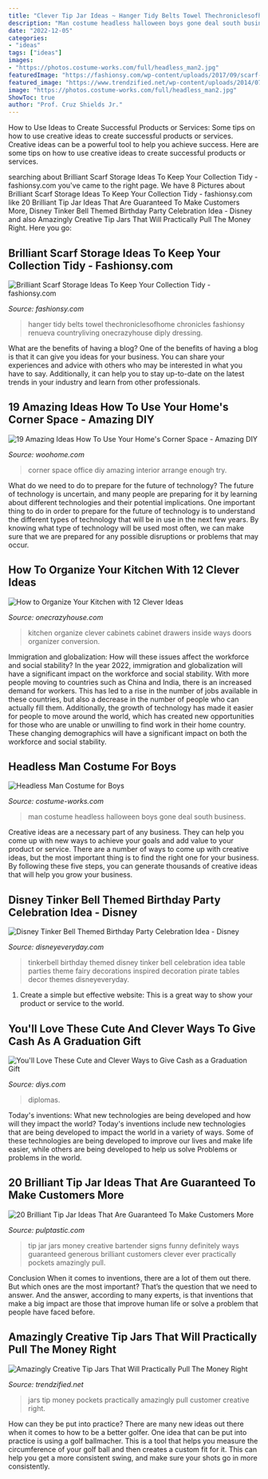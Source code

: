 ```yaml
---
title: "Clever Tip Jar Ideas ~ Hanger Tidy Belts Towel Thechroniclesofhome Chronicles Fashionsy Renueva Countryliving Onecrazyhouse Diply Dressing"
description: "Man costume headless halloween boys gone deal south business"
date: "2022-12-05"
categories:
- "ideas"
tags: ["ideas"]
images:
- "https://photos.costume-works.com/full/headless_man2.jpg"
featuredImage: "https://fashionsy.com/wp-content/uploads/2017/09/scarf-storage-7-630x941.jpg"
featured_image: "https://www.trendzified.net/wp-content/uploads/2014/07/these-tip-jars-will-definitely-get-money-10.jpg"
image: "https://photos.costume-works.com/full/headless_man2.jpg"
ShowToc: true
author: "Prof. Cruz Shields Jr."
---
```



How to Use Ideas to Create Successful Products or Services: Some tips on how to use creative ideas to create successful products or services.
Creative ideas can be a powerful tool to help you achieve success. Here are some tips on how to use creative ideas to create successful products or services.

	

		
searching about Brilliant Scarf Storage Ideas To Keep Your Collection Tidy - fashionsy.com you've came to the right page. We have 8 Pictures about Brilliant Scarf Storage Ideas To Keep Your Collection Tidy - fashionsy.com like 20 Brilliant Tip Jar Ideas That Are Guaranteed To Make Customers More, Disney Tinker Bell Themed Birthday Party Celebration Idea - Disney and also Amazingly Creative Tip Jars That Will Practically Pull The Money Right. Here you go:
		
    
## Brilliant Scarf Storage Ideas To Keep Your Collection Tidy - Fashionsy.com

<img loading=lazy src="https://fashionsy.com/wp-content/uploads/2017/09/scarf-storage-7-630x941.jpg" onerror="this.onerror=null;this.src='https://tse3.mm.bing.net/th?id=OIP.d0FqMPn8vSLOPqyNevsSAgHaLD&amp;pid=15.1';" alt="Brilliant Scarf Storage Ideas To Keep Your Collection Tidy - fashionsy.com">

_Source: fashionsy.com_

>hanger tidy belts towel thechroniclesofhome chronicles fashionsy renueva countryliving onecrazyhouse diply dressing. 

	

What are the benefits of having a blog?
One of the benefits of having a blog is that it can give you ideas for your business. You can share your experiences and advice with others who may be interested in what you have to say. Additionally, it can help you to stay up-to-date on the latest trends in your industry and learn from other professionals.

    
## 19 Amazing Ideas How To Use Your Home&#039;s Corner Space - Amazing DIY

<img loading=lazy src="https://www.woohome.com/wp-content/uploads/2015/12/make-use-of-corner-space-12.jpg" onerror="this.onerror=null;this.src='https://tse2.mm.bing.net/th?id=OIP.EUDbATl8PDWztoOeGm0HGgHaLH&amp;pid=15.1';" alt="19 Amazing Ideas How To Use Your Home&#039;s Corner Space - Amazing DIY">

_Source: woohome.com_

>corner space office diy amazing interior arrange enough try. 

	

What do we need to do to prepare for the future of technology?
The future of technology is uncertain, and many people are preparing for it by learning about different technologies and their potential implications. One important thing to do in order to prepare for the future of technology is to understand the different types of technology that will be in use in the next few years. By knowing what type of technology will be used most often, we can make sure that we are prepared for any possible disruptions or problems that may occur.

    
## How To Organize Your Kitchen With 12 Clever Ideas

<img loading=lazy src="https://cdn.onecrazyhouse.com/wp-content/uploads/2016/06/kitchen.jpg" onerror="this.onerror=null;this.src='https://tse4.mm.bing.net/th?id=OIP.kkwEJiJrKkG_vZJDbpZTYQHaKj&amp;pid=15.1';" alt="How to Organize Your Kitchen with 12 Clever Ideas">

_Source: onecrazyhouse.com_

>kitchen organize clever cabinets cabinet drawers inside ways doors organizer conversion. 

	

Immigration and globalization: How will these issues affect the workforce and social stability?
In the year 2022, immigration and globalization will have a significant impact on the workforce and social stability. With more people moving to countries such as China and India, there is an increased demand for workers. This has led to a rise in the number of jobs available in these countries, but also a decrease in the number of people who can actually fill them. Additionally, the growth of technology has made it easier for people to move around the world, which has created new opportunities for those who are unable or unwilling to find work in their home country. These changing demographics will have a significant impact on both the workforce and social stability.

    
## Headless Man Costume For Boys

<img loading=lazy src="https://photos.costume-works.com/full/headless_man2.jpg" onerror="this.onerror=null;this.src='https://tse3.mm.bing.net/th?id=OIP.V2E7jEn39ZQf6ioibNvXcwHaKc&amp;pid=15.1';" alt="Headless Man Costume for Boys">

_Source: costume-works.com_

>man costume headless halloween boys gone deal south business. 

	

Creative ideas are a necessary part of any business. They can help you come up with new ways to achieve your goals and add value to your product or service. There are a number of ways to come up with creative ideas, but the most important thing is to find the right one for your business. By following these five steps, you can generate thousands of creative ideas that will help you grow your business.

    
## Disney Tinker Bell Themed Birthday Party Celebration Idea - Disney

<img loading=lazy src="https://www.disneyeveryday.com/wp-content/uploads/2011/11/Tinkerbell-Birthday-Party-Table-Idea.jpg" onerror="this.onerror=null;this.src='https://tse1.mm.bing.net/th?id=OIP.YGV05-HCmlHbDxThfXhSswHaJ4&amp;pid=15.1';" alt="Disney Tinker Bell Themed Birthday Party Celebration Idea - Disney">

_Source: disneyeveryday.com_

>tinkerbell birthday themed disney tinker bell celebration idea table parties theme fairy decorations inspired decoration pirate tables decor themes disneyeveryday. 

	

1. Create a simple but effective website: This is a great way to show your product or service to the world.

    
## You&#039;ll Love These Cute And Clever Ways To Give Cash As A Graduation Gift

<img loading=lazy src="https://cdn.diys.com/wp-content/uploads/2016/05/grad-gift-idea.jpg" onerror="this.onerror=null;this.src='https://tse2.mm.bing.net/th?id=OIP.i7o87emGequItVCPudtgxwHaLI&amp;pid=15.1';" alt="You&#039;ll Love These Cute and Clever Ways to Give Cash as a Graduation Gift">

_Source: diys.com_

>diplomas. 

	

Today's inventions: What new technologies are being developed and how will they impact the world?
Today's inventions include new technologies that are being developed to impact the world in a variety of ways. Some of these technologies are being developed to improve our lives and make life easier, while others are being developed to help us solve Problems or problems in the world.

    
## 20 Brilliant Tip Jar Ideas That Are Guaranteed To Make Customers More

<img loading=lazy src="https://i0.wp.com/pulptastic.com/wp-content/uploads/2014/07/these-tip-jars-will-definitely-get-money-6.jpg?resize=500%2C727" onerror="this.onerror=null;this.src='https://tse1.mm.bing.net/th?id=OIP.B4sNj2eL3-MTx9f5DnW-6QHaKx&amp;pid=15.1';" alt="20 Brilliant Tip Jar Ideas That Are Guaranteed To Make Customers More">

_Source: pulptastic.com_

>tip jar jars money creative bartender signs funny definitely ways guaranteed generous brilliant customers clever ever practically pockets amazingly pull. 

	

Conclusion
When it comes to inventions, there are a lot of them out there. But which ones are the most important? That’s the question that we need to answer. And the answer, according to many experts, is that inventions that make a big impact are those that improve human life or solve a problem that people have faced before.

    
## Amazingly Creative Tip Jars That Will Practically Pull The Money Right

<img loading=lazy src="https://www.trendzified.net/wp-content/uploads/2014/07/these-tip-jars-will-definitely-get-money-10.jpg" onerror="this.onerror=null;this.src='https://tse4.mm.bing.net/th?id=OIP.gg0I0bD8m34Y27WXi1ALBgHaJ4&amp;pid=15.1';" alt="Amazingly Creative Tip Jars That Will Practically Pull The Money Right">

_Source: trendzified.net_

>jars tip money pockets practically amazingly pull customer creative right. 

	

How can they be put into practice?
There are many new ideas out there when it comes to how to be a better golfer. One idea that can be put into practice is using a golf ballmacher. This is a tool that helps you measure the circumference of your golf ball and then creates a custom fit for it. This can help you get a more consistent swing, and make sure your shots go in more consistently.

